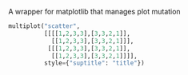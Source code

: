 A wrapper for matplotlib that manages plot mutation

``` python
multiplot("scatter", 
          [[[[1,2,3,3],[3,3,2,1]],
            [[1,2,3,3],[3,3,2,1]]],
           [[[1,2,3,3],[3,3,2,1]],
            [[1,2,3,3],[3,3,2,1]]]], 
          style={"suptitle": "title"})
```
